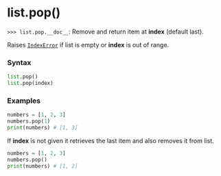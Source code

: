 # list.pop()

`>>> list.pop.__doc__`: Remove and return item at **index** (default last).

Raises [`IndexError`](/exceptions/IndexError.md) if list is empty or **index** is out of range.

### Syntax

```python
list.pop()
list.pop(index)
```

### Examples

```python
numbers = [1, 2, 3]
numbers.pop(1)
print(numbers) # [1, 3]
```

If **index** is not given it retrieves the last item and also removes it from list. 

```python
numbers = [1, 2, 3]
numbers.pop()
print(numbers) # [1, 2]
```
